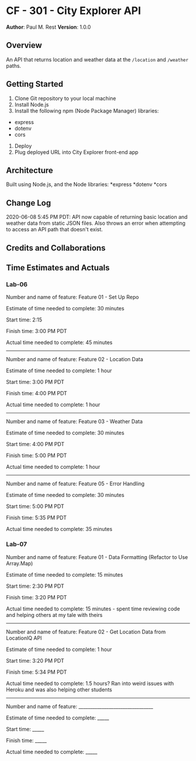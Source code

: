 # CF - 301 - City Explorer API

**Author**: Paul M. Rest
**Version**: 1.0.0

## Overview
An API that returns location and weather data at the `/location` and `/weather` paths.

## Getting Started
1. Clone Git repository to your local machine
1. Install Node.js
1. Install the following npm (Node Package Manager) libraries:
* express
* dotenv
* cors
1. Deploy
1. Plug deployed URL into City Explorer front-end app

## Architecture
Built using Node.js, and the Node libraries:
*express
*dotenv
*cors

## Change Log
2020-06-08 5:45 PM PDT: API now capable of returning basic location and weather data from static JSON files. Also throws an error when
attempting to access an API path that doesn't exist.

## Credits and Collaborations


## Time Estimates and Actuals

### Lab-06

Number and name of feature: Feature 01 - Set Up Repo

Estimate of time needed to complete: 30 minutes

Start time: 2:15

Finish time: 3:00 PM PDT

Actual time needed to complete: 45 minutes

***

Number and name of feature: Feature 02 - Location Data

Estimate of time needed to complete: 1 hour

Start time: 3:00 PM PDT

Finish time: 4:00 PM PDT

Actual time needed to complete: 1 hour

***

Number and name of feature: Feature 03 - Weather Data

Estimate of time needed to complete: 30 minutes

Start time: 4:00 PM PDT

Finish time: 5:00 PM PDT

Actual time needed to complete: 1 hour

***

Number and name of feature: Feature 05 - Error Handling

Estimate of time needed to complete: 30 minutes

Start time: 5:00 PM PDT

Finish time: 5:35 PM PDT

Actual time needed to complete: 35 minutes

### Lab-07

Number and name of feature: Feature 01 - Data Formatting (Refactor to Use Array.Map)

Estimate of time needed to complete: 15 minutes

Start time: 2:30 PM PDT

Finish time: 3:20 PM PDT

Actual time needed to complete: 15 minutes - spent time reviewing code and helping others at my tale with theirs

***

Number and name of feature: Feature 02 - Get Location Data from LocationIQ API

Estimate of time needed to complete: 1 hour

Start time: 3:20 PM PDT

Finish time: 5:34 PM PDT

Actual time needed to complete: 1.5 hours? Ran into weird issues with Heroku and was also helping other students

***

Number and name of feature: ________________________________

Estimate of time needed to complete: _____

Start time: _____

Finish time: _____

Actual time needed to complete: _____
